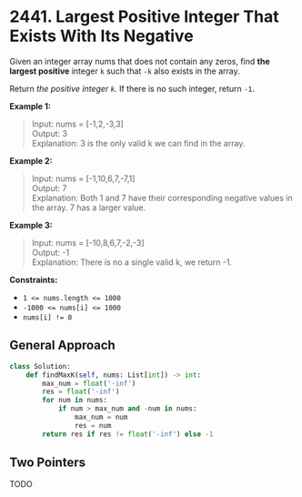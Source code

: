 # 2441. Largest Positive Integer That Exists With Its Negative

Given an integer array nums that does not contain any zeros, find **the largest positive** integer `k` such that `-k` also exists in the array.

Return *the positive integer `k`.* If there is no such integer, return `-1`.


**Example 1:**

>Input: nums = [-1,2,-3,3]  
Output: 3  
Explanation: 3 is the only valid k we can find in the array.  

**Example 2:**  

>Input: nums = [-1,10,6,7,-7,1]  
Output: 7  
Explanation: Both 1 and 7 have their corresponding negative values in the array. 7 has a larger value.  

**Example 3:**  

>Input: nums = [-10,8,6,7,-2,-3]  
Output: -1  
Explanation: There is no a single valid k, we return -1.  
 

**Constraints:**

* `1 <= nums.length <= 1000`
* `-1000 <= nums[i] <= 1000`
* `nums[i] != 0`


## General Approach

```python
class Solution:
    def findMaxK(self, nums: List[int]) -> int:
        max_num = float('-inf')
        res = float('-inf')
        for num in nums:
            if num > max_num and -num in nums:
                max_num = num
                res = num
        return res if res != float('-inf') else -1
```

## Two Pointers
TODO